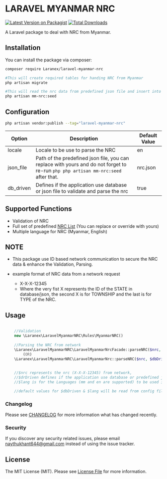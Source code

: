 # LARAVEL MYANMAR NRC

[![Latest Version on Packagist](https://img.shields.io/packagist/v/Laranex/laravel-myanmar-nrc.svg?style=flat-square)](https://packagist.org/packages/Laranex/laravel-myanmar-nrc)
[![Total Downloads](https://img.shields.io/packagist/dt/Laranex/laravel-myanmar-nrc.svg?style=flat-square)](https://packagist.org/packages/Laranex/laravel-myanmar-nrc)

A Laravel package to deal with NRC from Myanmar.

## Installation

You can install the package via composer:

```bash
composer require Laranex/laravel-myanmar-nrc

#This will create required tables for handing NRC from Myanmar
php artisan migrate

#This will read the nrc data from predefined json file and insert into database
php artisan mm-nrc:seed
```

## Configuration

```bash
php artisan vendor:publish --tag="laravel-myanmar-nrc"
```


| Option      | Description                                                                                                                            | Default Value |
|-------------|----------------------------------------------------------------------------------------------------------------------------------------|--------------|
| locale      | Locale to be use to parse the NRC                                                                                                      | en           |
| json_file   | Path of the predefined json file, you can replace with yours and do not forget to re-run ```php php artisan mm-nrc:seed``` after that. | nrc.json     |
| db_driven   | Defines if the application use database or json file to validate and parse the nrc                                                     | true         |


## Supported Functions

 - Validation of NRC
 - Full set of predefined [NRC List](src/Data/nrc.json) (You can replace or override with yours) 
 - Multiple language for NRC (Myanmar, English) 

## NOTE

- This package use ID based network communication to secure the NRC data & enhance the Validation, Parsing.

- example format of NRC data from a network request
    - X-X-X-12345
    - Where the very fist X represents the ID of the STATE in database/json, the second X is for TOWNSHIP and the last is for TYPE of the NRC.


## Usage

```php

    //Validation
    new \Laranex\LaravelMyanmarNRC\Rules\MyanmarNRC()
    
    //Parsing the NRC from network
    \Laranex\LaravelMyanmarNRC\LaravelMyanmarNrcFacade::parseNRC($nrc, $dbDriven, $lang)
        (OR)
    \Laranex\LaravelMyanmarNRC\LaravelMyanmarNrc::parseNRC($nrc, $dbDriven, $lang)
    
    
    //$nrc represents the nrc (X-X-X-12345) from network,
    //$drDriven defines if the application use database or predefined json file to parse, validate the nrc and,
    //$lang is for the Languages (mm and en are supported) to be used in parsing.

    //default values for $dbDriven & $lang will be read from config file if you do not pass the values to the method.
```

### Changelog

Please see [CHANGELOG](CHANGELOG.md) for more information what has changed recently.

### Security

If you discover any security related issues, please email naythukhant644@gmail.com instead of using the issue tracker.

## License

The MIT License (MIT). Please see [License File](LICENSE.md) for more information.
